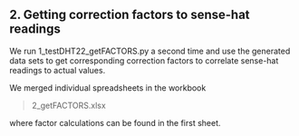 ## 2. Getting correction factors to sense-hat readings

We run 1_testDHT22_getFACTORS.py a second time and use the generated data sets to get corresponding correction factors to correlate sense-hat readings to actual values.

We merged individual spreadsheets in the workbook
>2_getFACTORS.xlsx

where factor calculations can be found in the first sheet.
